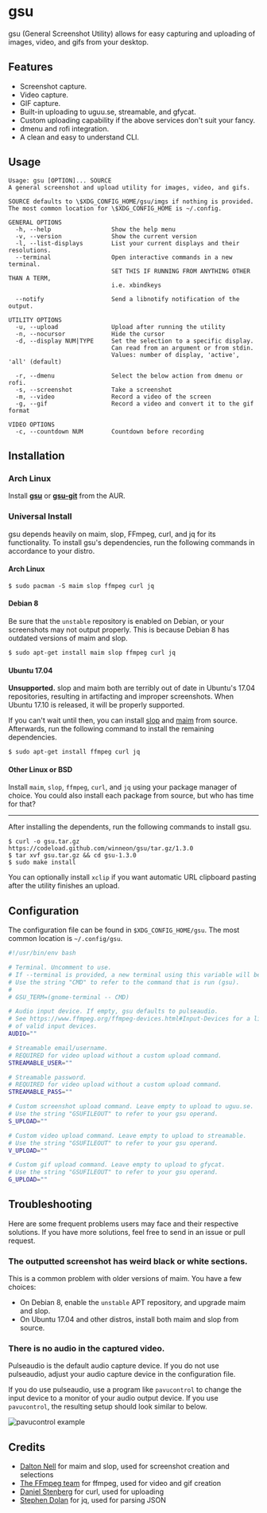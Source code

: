 # gsu

gsu (General Screenshot Utility) allows for easy capturing and uploading of images, video, and gifs from your desktop.

## Features

* Screenshot capture.
* Video capture.
* GIF capture.
* Built-in uploading to uguu.se, streamable, and gfycat.
* Custom uploading capability if the above services don't suit your fancy.
* dmenu and rofi integration.
* A clean and easy to understand CLI.

## Usage

```
Usage: gsu [OPTION]... SOURCE
A general screenshot and upload utility for images, video, and gifs.

SOURCE defaults to \$XDG_CONFIG_HOME/gsu/imgs if nothing is provided.
The most common location for \$XDG_CONFIG_HOME is ~/.config.

GENERAL OPTIONS
  -h, --help                 Show the help menu
  -v, --version              Show the current version
  -l, --list-displays        List your current displays and their resolutions.
  --terminal                 Open interactive commands in a new terminal.
                             SET THIS IF RUNNING FROM ANYTHING OTHER THAN A TERM,
                             i.e. xbindkeys

  --notify                   Send a libnotify notification of the output.

UTILITY OPTIONS
  -u, --upload               Upload after running the utility
  -n, --nocursor             Hide the cursor
  -d, --display NUM|TYPE     Set the selection to a specific display.
                             Can read from an argument or from stdin.
                             Values: number of display, 'active', 'all' (default)

  -r, --dmenu                Select the below action from dmenu or rofi.
  -s, --screenshot           Take a screenshot
  -m, --video                Record a video of the screen
  -g, --gif                  Record a video and convert it to the gif format

VIDEO OPTIONS
  -c, --countdown NUM        Countdown before recording
```

## Installation

### Arch Linux

Install **[gsu]** or **[gsu-git]** from the AUR.

[gsu]: https://aur.archlinux.org/packages/gsu/
[gsu-git]: https://aur.archlinux.org/packages/gsu-git/

### Universal Install

gsu depends heavily on maim, slop, FFmpeg, curl, and jq for its functionality. To install gsu's dependencies, run the following commands in accordance to your distro.

#### Arch Linux

```
$ sudo pacman -S maim slop ffmpeg curl jq
```

#### Debian 8

Be sure that the `unstable` repository is enabled on Debian, or your screenshots may not output properly. This is because Debian 8 has outdated versions of maim and slop.

```
$ sudo apt-get install maim slop ffmpeg curl jq
```

#### Ubuntu 17.04

**Unsupported.** slop and maim both are terribly out of date in Ubuntu's 17.04 repositories, resulting in artifacting and improper screenshots. When Ubuntu 17.10 is released, it will be properly supported.

If you can't wait until then, you can install [slop] and [maim] from source. Afterwards, run the following command to install the remaining dependencies.

```
$ sudo apt-get install ffmpeg curl jq
```

[slop]: https://github.com/naelstrof/slop#install-using-cmake-requires-cmake
[maim]: https://github.com/naelstrof/maim#install-using-your-package-manager-preferred

#### Other Linux or BSD

Install `maim`, `slop`, `ffmpeg`, `curl`, and `jq` using your package manager of choice. You could also install each package from source, but who has time for that?

---

After installing the dependents, run the following commands to install gsu.

```
$ curl -o gsu.tar.gz https://codeload.github.com/winneon/gsu/tar.gz/1.3.0
$ tar xvf gsu.tar.gz && cd gsu-1.3.0
$ sudo make install
```

You can optionally install `xclip` if you want automatic URL clipboard pasting after the utility finishes an upload.

## Configuration

The configuration file can be found in `$XDG_CONFIG_HOME/gsu`. The most common location is `~/.config/gsu`.

```bash
#!/usr/bin/env bash

# Terminal. Uncomment to use.
# If --terminal is provided, a new terminal using this variable will be opened.
# Use the string "CMD" to refer to the command that is run (gsu).
#
# GSU_TERM=(gnome-terminal -- CMD)

# Audio input device. If empty, gsu defaults to pulseaudio.
# See https://www.ffmpeg.org/ffmpeg-devices.html#Input-Devices for a list
# of valid input devices.
AUDIO=""

# Streamable email/username.
# REQUIRED for video upload without a custom upload command.
STREAMABLE_USER=""

# Streamable password.
# REQUIRED for video upload without a custom upload command.
STREAMABLE_PASS=""

# Custom screenshot upload command. Leave empty to upload to uguu.se.
# Use the string "GSUFILEOUT" to refer to your gsu operand.
S_UPLOAD=""

# Custom video upload command. Leave empty to upload to streamable.
# Use the string "GSUFILEOUT" to refer to your gsu operand.
V_UPLOAD=""

# Custom gif upload command. Leave empty to upload to gfycat.
# Use the string "GSUFILEOUT" to refer to your gsu operand.
G_UPLOAD=""

```

## Troubleshooting

Here are some frequent problems users may face and their respective solutions. If you have more solutions, feel free to send in an issue or pull request.

### The outputted screenshot has weird black or white sections.

This is a common problem with older versions of maim. You have a few choices:

* On Debian 8, enable the `unstable` APT repository, and upgrade maim and slop.
* On Ubuntu 17.04 and other distros, install both maim and slop from source.

### There is no audio in the captured video.

Pulseaudio is the default audio capture device. If you do not use pulseaudio, adjust your audio capture device in the configuration file.

If you do use pulseaudio, use a program like `pavucontrol` to change the input device to a monitor of your audio output device. If you use `pavucontrol`, the resulting setup should look similar to below.

![pavucontrol example](http://i.imgur.com/qbN5741.png)

## Credits

* [Dalton Nell](https://github.com/naelstrof) for maim and slop, used for screenshot creation and selections
* [The FFmpeg team](https://ffmpeg.org/) for ffmpeg, used for video and gif creation
* [Daniel Stenberg](https://github.com/bagder) for curl, used for uploading
* [Stephen Dolan](https://github.com/stedolan) for jq, used for parsing JSON
